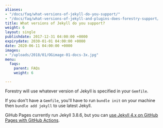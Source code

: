 ```yaml
---
aliases:
- "/docs/faq/what-versions-of-jekyll-do-you-support/"
- "/docs/faq/what-versions-of-jekyll-and-plugins-does-forestry-support/"
title: What versions of Jekyll do you support?
weight: 6
layout: single
publishdate: 2017-12-31 04:00:00 +0000
expirydate: 2030-01-01 04:00:00 +0000
date: 2020-06-11 04:00:00 +0000
images:
- "/uploads/2018/01/OGimage-01-docs-3x.jpg"
menu:
  faqs:
    parent: FAQs
    weight: 6

---
```


Forestry will use whatever version of Jekyll is specified in your `Gemfile`.

If you don't have a `Gemfile`, you'll have to run `bundle init` on your machine then `bundle add jekyll` to use latest Jekyll.

GiHub Pages currently run Jekyll 3.8.6, but you can [use Jekyll 4.x on GitHub Pages with GitHub Actions](https://jekyllrb.com/docs/continuous-integration/github-actions/).
